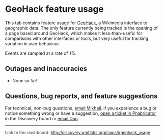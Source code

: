 GeoHack feature usage
=======

This tab contains feature usage for [GeoHack](https://www.mediawiki.org/wiki/Toolserver:GeoHack), a Wikimedia interface
to geographic data. The only feature currently being tracked is the opening of a page based around GeoHack, which makes
it less-than-useful for comparisons with other interfaces or tools, but very useful for tracking variation in user behaviour.

Events are sampled at a rate of *1%*.

Outages and inaccuracies
------

* None so far!

Questions, bug reports, and feature suggestions
------
For technical, non-bug questions, [email Mikhail](mailto:mpopov@wikimedia.org?subject=Dashboard%20Question). If you experience a bug or notice something wrong or have a suggestion, [open a ticket in Phabricator](https://phabricator.wikimedia.org/maniphest/task/create/?projects=Discovery) in the Discovery board or [email Dan](mailto:dgarry@wikimedia.org?subject=Dashboard%20Question).

<hr style="border-color: gray;">
<p style="font-size: small; color: gray;">
  <strong>Link to this dashboard:</strong>
  <a href="http://discovery.wmflabs.org/maps/#geohack_usage">
    http://discovery.wmflabs.org/maps/#geohack_usage
  </a>
</p>
